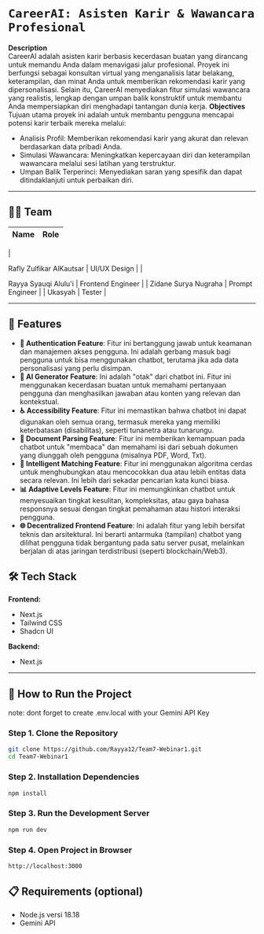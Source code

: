 
# `CareerAI: Asisten Karir & Wawancara Profesional`

**Description**  
CareerAI adalah asisten karir berbasis kecerdasan buatan yang dirancang untuk memandu Anda dalam menavigasi jalur profesional. Proyek ini berfungsi sebagai konsultan virtual yang menganalisis latar belakang, keterampilan, dan minat Anda untuk memberikan rekomendasi karir yang dipersonalisasi. Selain itu, CareerAI menyediakan fitur simulasi wawancara yang realistis, lengkap dengan umpan balik konstruktif untuk membantu Anda mempersiapkan diri menghadapi tantangan dunia kerja.
**Objectives**
Tujuan utama proyek ini adalah untuk membantu pengguna mencapai potensi karir terbaik mereka melalui:
- Analisis Profil: Memberikan rekomendasi karir yang akurat dan relevan berdasarkan data pribadi Anda.
- Simulasi Wawancara: Meningkatkan kepercayaan diri dan keterampilan wawancara melalui sesi latihan yang terstruktur.
- Umpan Balik Terperinci: Menyediakan saran yang spesifik dan dapat ditindaklanjuti untuk perbaikan diri.

---

## 🧑‍💻 Team

| **Name** | **Role**        |
|-----------|----------------|
|  
 	
Rafly Zulfikar AlKautsar    |  UI/UX Design     |
|  
 	
Rayya Syauqi Alulu'i    | Frontend Engineer        |
| Zidane Surya Nugraha    | Prompt Engineer        |
| Ukasyah    | Tester         |

---

## 🚀 Features
- **🔐 Authentication Feature**: Fitur ini bertanggung jawab untuk keamanan dan manajemen akses pengguna. Ini adalah gerbang masuk bagi pengguna untuk bisa menggunakan chatbot, terutama jika ada data personalisasi yang perlu disimpan.
- **🤖 AI Generator Feature**: Ini adalah "otak" dari chatbot ini. Fitur ini menggunakan kecerdasan buatan untuk memahami pertanyaan pengguna dan menghasilkan jawaban atau konten yang relevan dan kontekstual.
- **♿ Accessibility Feature**: Fitur ini memastikan bahwa chatbot ini dapat digunakan oleh semua orang, termasuk mereka yang memiliki keterbatasan (disabilitas), seperti tunanetra atau tunarungu.
- **📄 Document Parsing Feature**: Fitur ini memberikan kemampuan pada chatbot untuk "membaca" dan memahami isi dari sebuah dokumen yang diunggah oleh pengguna (misalnya PDF, Word, Txt).
- **🎯 Intelligent Matching Feature**: Fitur ini menggunakan algoritma cerdas untuk menghubungkan atau mencocokkan dua atau lebih entitas data secara relevan. Ini lebih dari sekadar pencarian kata kunci biasa.
- **📊 Adaptive Levels Feature**: Fitur ini memungkinkan chatbot untuk menyesuaikan tingkat kesulitan, kompleksitas, atau gaya bahasa responsnya sesuai dengan tingkat pemahaman atau histori interaksi pengguna.
- **🌐 Decentralized Frontend Feature**: Ini adalah fitur yang lebih bersifat teknis dan arsitektural. Ini berarti antarmuka (tampilan) chatbot yang dilihat pengguna tidak bergantung pada satu server pusat, melainkan berjalan di atas jaringan terdistribusi (seperti blockchain/Web3).


## 🛠 Tech Stack

**Frontend:**
- Next.js
- Tailwind CSS
- Shadcn UI

**Backend:**
- Next.js

---

## 🚀 How to Run the Project
note: dont forget to create .env.local with your Gemini API Key

### Step 1. Clone the Repository
```bash
git clone https://github.com/Rayya12/Team7-Webinar1.git
cd Team7-Webinar1
```

### Step 2. Installation Dependencies
```bash
npm install
```

### Step 3. Run the Development Server
```bash
npm run dev
```

### Step 4. Open Project in Browser
```bash
http://localhost:3000
```

## 📋 Requirements (optional)
- Node.js versi 18.18
- Gemini API

